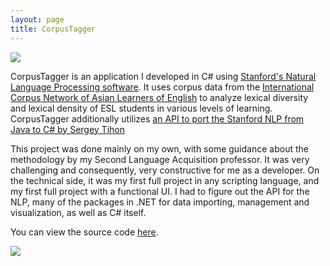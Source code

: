 ```yaml
---
layout: page
title: CorpusTagger
---
```

<img class="ui image" src="../../images/CorpusTagger_GraphView.png">

CorpusTagger is an application I developed in C# using [Stanford's Natural Language Processing software](http://nlp.stanford.edu/). It uses corpus data from the [International Corpus Network of Asian Learners of English](http://language.sakura.ne.jp/icnale/) to analyze lexical diversity and lexical density of ESL students in various levels of learning. CorpusTagger additionally utilizes [an API to port the Stanford NLP from Java to C# by Sergey Tihon](https://sergey-tihon.github.io/Stanford.NLP.NET/StanfordCoreNLP.html)

This project was done mainly on my own, with some guidance about the methodology by my Second Language Acquisition professor. It was very challenging and consequently, very constructive for me as a developer. On the technical side, it was my first full project in any scripting language, and my first full project with a functional UI. I had to figure out the API for the NLP, many of the packages in .NET for data importing, management and visualization, as well as C# itself.

You can view the source code [here](../../kguinto/CorpusTagger).

<img class="ui image" src="../../images/CorpusTagger_TableView.png">
